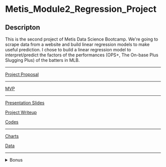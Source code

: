 # Metis_Module2_Regression_Project
## Descripton

This is the second project of Metis Data Science Bootcamp. We're going to scrape data from a website and build linear regression models to make useful prediction. I chose to build a linear regression model to interpret/predict the factors of the performances (OPS+, The On-base Plus Slugging Plus) of the batters in MLB.

***

[Project Proposal](project_proposal.md)

***

[MVP](mvp.md)

***
[Presentation Slides](final_presentation.pdf)

[Project Writeup](project_writeup.md)

[Codes](codes/)

***

[Charts](images/)

[Data](data/)

***


<details>
  <summary>Bonus</summary>
  
#### 2020 Season  
389 players >= 60 plate apperances  
Adjust R-squared: 0.532
MAE: 19.555
![](images/2020_data_diagnostic.png)

</details>
